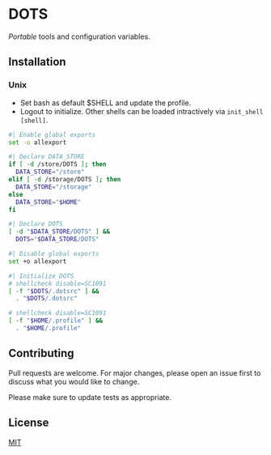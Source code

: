 # DOTS

_Portable_ tools and configuration variables.

## Installation

### Unix

- Set bash as default $SHELL and update the profile.
- Logout to initialize. Other shells can be loaded intractively via `init_shell [shell]`.

```sh $HOME/.profile
#| Enable global exports
set -o allexport

#| Declare DATA_STORE
if [ -d /store/DOTS ]; then
  DATA_STORE="/store"
elif [ -d /storage/DOTS ]; then
  DATA_STORE="/storage"
else
  DATA_STORE="$HOME"
fi

#| Declare DOTS
[ -d "$DATA_STORE/DOTS" ] &&
  DOTS="$DATA_STORE/DOTS"

#| Disable global exports
set +o allexport

#| Initialize DOTS
# shellcheck disable=SC1091
[ -f "$DOTS/.dotsrc" ] &&
  . "$DOTS/.dotsrc"
```

```sh $HOME/.bashrc
# shellcheck disable=SC1091
[ -f "$HOME/.profile" ] &&
  . "$HOME/.profile"
```

## Contributing

Pull requests are welcome. For major changes, please open an issue first to discuss what you would like to change.

Please make sure to update tests as appropriate.

## License

[MIT](../LICENSE)
